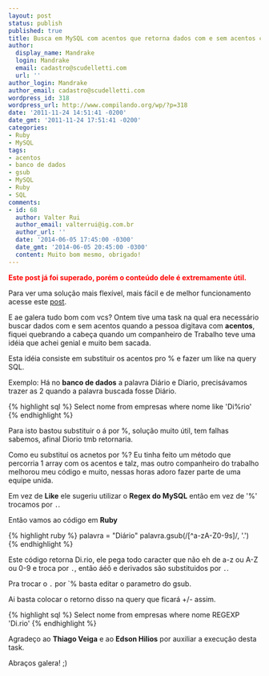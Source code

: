 ```yaml
---
layout: post
status: publish
published: true
title: Busca em MySQL com acentos que retorna dados com e sem acentos com Ruby
author:
  display_name: Mandrake
  login: Mandrake
  email: cadastro@scudelletti.com
  url: ''
author_login: Mandrake
author_email: cadastro@scudelletti.com
wordpress_id: 318
wordpress_url: http://www.compilando.org/wp/?p=318
date: '2011-11-24 14:51:41 -0200'
date_gmt: '2011-11-24 17:51:41 -0200'
categories:
- Ruby
- MySQL
tags:
- acentos
- banco de dados
- gsub
- MySQL
- Ruby
- SQL
comments:
- id: 68
  author: Valter Rui
  author_email: valterrui@ig.com.br
  author_url: ''
  date: '2014-06-05 17:45:00 -0300'
  date_gmt: '2014-06-05 20:45:00 -0300'
  content: Muito bom mesmo, obrigado!
---
```

**<span style="color: #ff0000;">Este post já foi superado, porém o conteúdo dele é extremamente útil.</span>**

Para ver uma solução mais flexível, mais fácil e de melhor funcionamento acesse este [post](/outros/programação/mysql/2011/11/28/busca-sql-ignorando-acentuacao-mysql.html).

E ae galera tudo bom com vcs?
Ontem tive uma task na qual era necessário buscar dados com e sem acentos quando a pessoa digitava com **acentos**, fiquei quebrando a cabeça quando um companheiro de Trabalho teve uma idéia que achei genial e muito bem sacada.

Esta idéia consiste em substituir os acentos pro % e fazer um like na query SQL.

Exemplo: Há no **banco de dados** a palavra Diário e Diario, precisávamos trazer as 2 quando a palavra buscada fosse Diário.

{% highlight sql %}
Select nome from empresas where nome like 'Di%rio'
{% endhighlight %}

Para isto bastou substituir o á por %, solução muito útil, tem falhas sabemos, afinal Diorio tmb retornaria.

Como eu substituí os acnetos por %? Eu tinha feito um método que percorria 1 array com os acentos e talz, mas outro companheiro do trabalho melhorou meu código e muito, nessas horas adoro fazer parte de uma equipe unida.

Em vez de **Like** ele sugeriu utilizar o **Regex do MySQL** então em vez de '%' trocamos por `.`.

Então vamos ao código em **Ruby**

{% highlight ruby %}
palavra = "Diário"
palavra.gsub(/[^a-zA-Z0-9s]/, '.')
{% endhighlight %}

Este código retorna Di.rio, ele pega todo caracter que não eh de a-z ou A-Z ou 0-9 e troca por `.`, então áéô e derivados são substituidos por `.`.

Pra trocar o `.` por `% basta editar o parametro do gsub.

Ai basta colocar o retorno disso na query que ficará +/- assim.

{% highlight sql %}
Select nome from empresas where nome REGEXP 'Di.rio'
{% endhighlight %}

Agradeço ao **Thiago Veiga** e ao **Edson Hilios** por auxiliar a execução desta task.

Abraços galera! ;)
